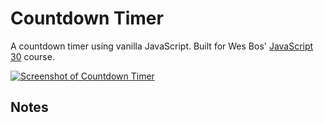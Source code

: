 # Countdown Timer

A countdown timer using vanilla JavaScript. Built for Wes Bos' [JavaScript 30](https://javascript30.com/) course.

[![Screenshot of Countdown Timer](https://res.cloudinary.com/gerhynes/image/upload/v1519489664/Screenshot-2018-2-24_19_56_tgrsiv.png)](https://gk-hynes.github.io/countdown-timer/)

## Notes
